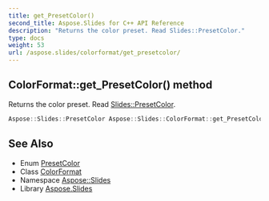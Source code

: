 ```yaml
---
title: get_PresetColor()
second_title: Aspose.Slides for C++ API Reference
description: "Returns the color preset. Read Slides::PresetColor."
type: docs
weight: 53
url: /aspose.slides/colorformat/get_presetcolor/
---
```

## ColorFormat::get_PresetColor() method


Returns the color preset. Read [Slides::PresetColor](../../presetcolor/).

```cpp
Aspose::Slides::PresetColor Aspose::Slides::ColorFormat::get_PresetColor() override
```

## See Also

* Enum [PresetColor](../../presetcolor/)
* Class [ColorFormat](../)
* Namespace [Aspose::Slides](../../)
* Library [Aspose.Slides](../../../)